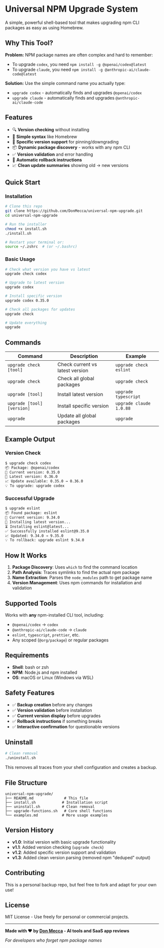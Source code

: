 # Universal NPM Upgrade System

A simple, powerful shell-based tool that makes upgrading npm CLI packages as easy as using Homebrew.

## Why This Tool?

**Problem:** NPM package names are often complex and hard to remember:
- To upgrade `codex`, you need `npm install -g @openai/codex@latest`
- To upgrade `claude`, you need `npm install -g @anthropic-ai/claude-code@latest`

**Solution:** Use the simple command name you actually type:
- `upgrade codex` - automatically finds and upgrades `@openai/codex`
- `upgrade claude` - automatically finds and upgrades `@anthropic-ai/claude-code`

## Features

- 🔍 **Version checking** without installing
- 🚀 **Simple syntax** like Homebrew
- 🎯 **Specific version support** for pinning/downgrading
- 📦 **Dynamic package discovery** - works with any npm CLI
- ✅ **Version validation** and error handling
- 🔄 **Automatic rollback instructions**
- 📈 **Clean update summaries** showing old → new versions

## Quick Start

### Installation

```bash
# Clone this repo
git clone https://github.com/DonMecca/universal-npm-upgrade.git
cd universal-npm-upgrade

# Run the installer
chmod +x install.sh
./install.sh

# Restart your terminal or:
source ~/.zshrc  # (or ~/.bashrc)
```

### Basic Usage

```bash
# Check what version you have vs latest
upgrade check codex

# Upgrade to latest version
upgrade codex

# Install specific version
upgrade codex 0.35.0

# Check all packages for updates
upgrade check

# Update everything
upgrade
```

## Commands

| Command | Description | Example |
|---------|-------------|---------|
| `upgrade check [tool]` | Check current vs latest version | `upgrade check eslint` |
| `upgrade check` | Check all global packages | `upgrade check` |
| `upgrade [tool]` | Install latest version | `upgrade typescript` |
| `upgrade [tool] [version]` | Install specific version | `upgrade claude 1.0.88` |
| `upgrade` | Update all global packages | `upgrade` |

## Example Output

### Version Check
```bash
$ upgrade check codex
📦 Package: @openai/codex
📌 Current version: 0.35.0
🚀 Latest version: 0.36.0
📈 Update available: 0.35.0 → 0.36.0
💡 To upgrade: upgrade codex
```

### Successful Upgrade
```bash
$ upgrade eslint
📦 Found package: eslint
📌 Current version: 9.34.0
🚀 Installing latest version...
⏳ Installing eslint@latest...
✅ Successfully installed eslint@9.35.0
📈 Updated: 9.34.0 → 9.35.0
💡 To rollback: upgrade eslint 9.34.0
```

## How It Works

1. **Package Discovery**: Uses `which` to find the command location
2. **Path Analysis**: Traces symlinks to find the actual npm package
3. **Name Extraction**: Parses the `node_modules` path to get package name
4. **Version Management**: Uses npm commands for installation and validation

## Supported Tools

Works with **any** npm-installed CLI tool, including:
- `@openai/codex` → `codex`
- `@anthropic-ai/claude-code` → `claude`
- `eslint`, `typescript`, `prettier`, etc.
- Any scoped (`@org/package`) or regular packages

## Requirements

- **Shell**: bash or zsh
- **NPM**: Node.js and npm installed
- **OS**: macOS or Linux (Windows via WSL)

## Safety Features

- ✅ **Backup creation** before any changes
- ✅ **Version validation** before installation
- ✅ **Current version display** before upgrades
- ✅ **Rollback instructions** if something breaks
- ✅ **Interactive confirmation** for questionable versions

## Uninstall

```bash
# Clean removal
./uninstall.sh
```

This removes all traces from your shell configuration and creates a backup.

## File Structure

```
universal-npm-upgrade/
├── README.md              # This file
├── install.sh            # Installation script
├── uninstall.sh          # Clean removal
├── upgrade-functions.sh   # Core shell functions
└── examples.md           # More usage examples
```

## Version History

- **v1.0**: Initial version with basic upgrade functionality
- **v1.1**: Added version checking (`upgrade check`)
- **v1.2**: Added specific version support and validation
- **v1.3**: Added clean version parsing (removed npm "deduped" output)

## Contributing

This is a personal backup repo, but feel free to fork and adapt for your own use!

## License

MIT License - Use freely for personal or commercial projects.

---

**Made with ❤️ by [Don Mecca](https://stackbounty.com) - AI tools and SaaS app reviews**

*For developers who forget npm package names*